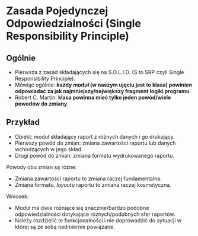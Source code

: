# Zasada Pojedynczej Odpowiedzialności (Single Responsibility Principle)

## Ogólnie

* Pierwsza z zasad składających się na S.O.L.I.D. (S to SRP czyli Single Responsibility Principle).
* Mówiąc ogólnie: **każdy moduł (w naszym ujęciu jest to klasa) powinien odpowiadać za jak najmniejszy/największy fragment logiki programu**.
* Robert C. Martin: **klasa powinna mieć tylko jeden powód/wiele powodów do zmiany**.

## Przykład 

* Obiekt: moduł składający raport z różnych danych i go drukujący.
* Pierwszy powód do zmian: zmiana zawartości raportu lub danych wchodzących w jego skład.
* Drugi powód do zmian: zmiana formatu wydrukowanego raportu.

Powody obu zmian są różne:
* Zmiana zawartości raportu to zmiana raczej fundamentalna.
* Zmiana formatu, *layoutu* raportu to zmiana raczej kosmetyczna.

Wniosek:
* Moduł ma dwie różniące się znacznie/bardzo podobne odpowiedzialności dotykające różnych/podobnych sfer raportów.
* Należy rozdzielić te funkcjonalności i nie doprowadzić do sytuacji w której są ze sobą nadmiernie powiązane.
